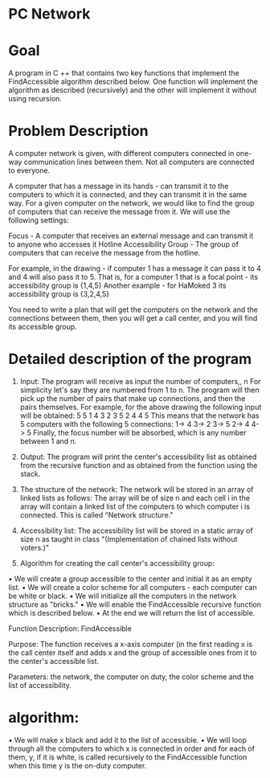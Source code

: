 # PC Network

# Goal
A program in C ++ that contains two key functions that implement the FindAccessible algorithm described below. One function will implement the algorithm as described (recursively) and the other will implement it without using recursion.

# Problem Description
A computer network is given, with different computers connected in one-way communication lines between them. Not all computers are connected to everyone.

A computer that has a message in its hands - can transmit it to the computers to which it is connected, and they can transmit it in the same way.
For a given computer on the network, we would like to find the group of computers that can receive the message from it.
We will use the following settings:

Focus - A computer that receives an external message and can transmit it to anyone who accesses it
Hotline Accessibility Group - The group of computers that can receive the message from the hotline.

For example, in the drawing - if computer 1 has a message it can pass it to 4 and 4 will also pass it to 5.
That is, for a computer 1 that is a focal point - its accessibility group is {1,4,5}
Another example - for HaMoked 3 its accessibility group is {3,2,4,5}

You need to write a plan that will get the computers on the network and the connections between them, then you will get a call center, and you will find its accessible group.

# Detailed description of the program

1. Input: The program will receive as input the number of computers,, n For simplicity let's say they are numbered from 1 to n. The program will then pick up the number of pairs that make up connections, and then the pairs themselves.
For example, for the above drawing the following input will be obtained:
5 5
1 4 3 2 3 5 2 4 4 5
This means that the network has 5 computers with the following 5 connections:
1-> 4 3-> 2 3-> 5 2-> 4 4-> 5
Finally, the focus number will be absorbed, which is any number between 1 and n.
2. Output: The program will print the center's accessibility list as obtained from the recursive function and as obtained from the function using the stack.

3. The structure of the network: The network will be stored in an array of linked lists as follows: The array will be of size n and each cell i in the array will contain a linked list of the computers to which computer i is connected. This is called "Network structure."

4. Accessibility list: The accessibility list will be stored in a static array of size n as taught in class "(Implementation of chained lists without voters.)"

5. Algorithm for creating the call center's accessibility group:

• We will create a group accessible to the center and initial it as an empty list.
• We will create a color scheme for all computers - each computer can be white or black.
• We will initialize all the computers in the network structure as "bricks."
• We will enable the FindAccessible recursive function which is described below.
• At the end we will return the list of accessible.

Function Description: FindAccessible

Purpose: The function receives a x-axis computer (in the first reading x is the call center itself and adds x and the group of accessible ones from it to the center's accessible list.

Parameters: the network, the computer on duty, the color scheme and the list of accessibility.

# algorithm: 

• We will make x black and add it to the list of accessible.
• We will loop through all the computers to which x is connected in order and for each of them, y, if it is white, is called recursively to the FindAccessible function when this time y is the on-duty computer.
